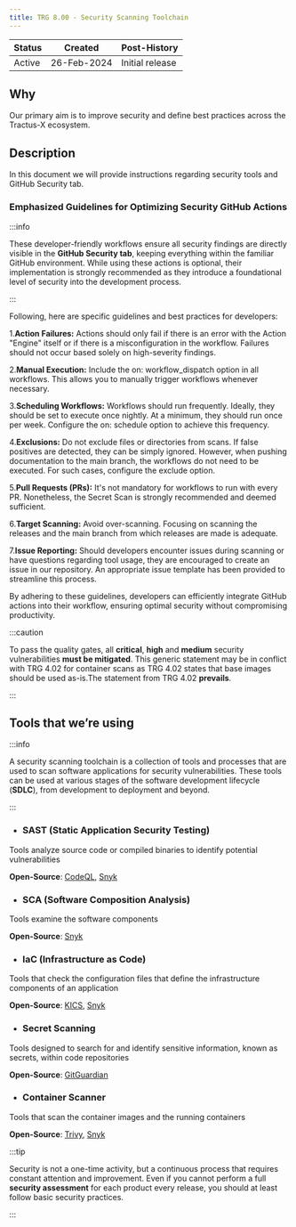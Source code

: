 ```yaml
---
title: TRG 8.00 - Security Scanning Toolchain
---
```


| Status | Created     | Post-History                         |
|--------|-------------|--------------------------------------|
| Active | 26-Feb-2024 | Initial release                      |

## Why

Our primary aim is to improve security and define best practices across the Tractus-X ecosystem.

## Description

In this document we will provide instructions regarding security tools and GitHub Security tab.

### Emphasized Guidelines for Optimizing Security GitHub Actions

:::info

These developer-friendly workflows ensure all security findings are directly visible in the **GitHub Security tab**, keeping everything within the familiar GitHub environment. While using these actions is optional, their implementation is strongly recommended as they introduce a foundational level of security into the development process.

:::

Following, here are specific guidelines and best practices for developers:

1.**Action Failures:** Actions should only fail if there is an error with the Action "Engine" itself or if there is a misconfiguration in the workflow. Failures should not occur based solely on high-severity findings.

2.**Manual Execution:** Include the on: workflow_dispatch option in all workflows. This allows you to manually trigger workflows whenever necessary.

3.**Scheduling Workflows:** Workflows should run frequently. Ideally, they should be set to execute once nightly. At a minimum, they should run once per week. Configure the on: schedule option to achieve this frequency.

4.**Exclusions:** Do not exclude files or directories from scans. If false positives are detected, they can be simply ignored. However, when pushing documentation to the main branch, the workflows do not need to be executed. For such cases, configure the exclude option.

5.**Pull Requests (PRs):** It's not mandatory for workflows to run with every PR. Nonetheless, the Secret Scan is strongly recommended and deemed sufficient.

6.**Target Scanning:** Avoid over-scanning. Focusing on scanning the releases and the main branch from which releases are made is adequate.

7.**Issue Reporting:** Should developers encounter issues during scanning or have questions regarding tool usage, they are encouraged to create an issue in our repository. An appropriate issue template has been provided to streamline this process.

By adhering to these guidelines, developers can efficiently integrate GitHub actions into their workflow, ensuring optimal security without compromising productivity.

:::caution

To pass the quality gates, all **critical**, **high** and **medium** security vulnerabilities **must be mitigated**.
This generic statement may be in conflict with TRG 4.02 for container scans as TRG 4.02 states that base images should be used as-is.The statement from TRG 4.02 **prevails**.

:::

## Tools that we’re using

:::info

A security scanning toolchain is a collection of tools and processes that are used to scan software applications for security vulnerabilities. These tools can be used at various stages of the software development lifecycle (**SDLC**), from development to deployment and beyond.

:::

- ### SAST (Static Application Security Testing)

Tools analyze source code or compiled binaries to identify potential vulnerabilities

**Open-Source**: [CodeQL](/docs/release/trg-8/trg-8-01), [Snyk](/docs/release/trg-8/trg-8-02)

- ### SCA (Software Composition Analysis)

Tools examine the software components

**Open-Source**: [Snyk](/docs/release/trg-8/trg-8-02)

- ### IaC (Infrastructure as Code)

Tools that check the configuration files that define the infrastructure components of an application

**Open-Source**: [KICS](/docs/release/trg-8/trg-8-03), [Snyk](/docs/release/trg-8/trg-8-02)

- ### Secret Scanning

Tools designed to search for and identify sensitive information, known as secrets, within code repositories

**Open-Source**: [GitGuardian](/docs/release/trg-8/trg-8-04)

- ### Container Scanner

Tools that scan the container images and the running containers

**Open-Source**: [Trivy](/docs/release/trg-8/trg-8-05), [Snyk](/docs/release/trg-8/trg-8-02)

:::tip

Security is not a one-time activity, but a continuous process that requires constant attention and improvement.
Even if you cannot perform a full **security assessment** for each product every release, you should at least follow basic security practices.

:::
